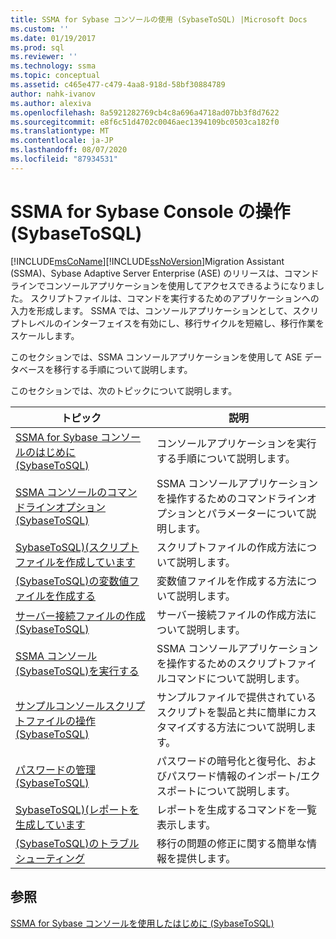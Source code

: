 ```yaml
---
title: SSMA for Sybase コンソールの使用 (SybaseToSQL) |Microsoft Docs
ms.custom: ''
ms.date: 01/19/2017
ms.prod: sql
ms.reviewer: ''
ms.technology: ssma
ms.topic: conceptual
ms.assetid: c465e477-c479-4aa8-918d-58bf30884789
author: nahk-ivanov
ms.author: alexiva
ms.openlocfilehash: 8a5921282769cb4c8a696a4718ad07bb3f8d7622
ms.sourcegitcommit: e8f6c51d4702c0046aec1394109bc0503ca182f0
ms.translationtype: MT
ms.contentlocale: ja-JP
ms.lasthandoff: 08/07/2020
ms.locfileid: "87934531"
---
```

# <a name="working-with-ssma-for-sybase-console-sybasetosql"></a>SSMA for Sybase Console の操作 (SybaseToSQL)
[!INCLUDE[msCoName](../../includes/msconame_md.md)][!INCLUDE[ssNoVersion](../../includes/ssnoversion-md.md)]Migration Assistant (SSMA)、Sybase Adaptive Server Enterprise (ASE) のリリースは、コマンドラインでコンソールアプリケーションを使用してアクセスできるようになりました。 スクリプトファイルは、コマンドを実行するためのアプリケーションへの入力を形成します。 SSMA では、コンソールアプリケーションとして、スクリプトレベルのインターフェイスを有効にし、移行サイクルを短縮し、移行作業をスケールします。  
  
このセクションでは、SSMA コンソールアプリケーションを使用して ASE データベースを移行する手順について説明します。  
  
このセクションでは、次のトピックについて説明します。  
  
|トピック|説明|  
|-|-|  
|[SSMA for Sybase コンソールのはじめに &#40;SybaseToSQL&#41;](../../ssma/sybase/getting-started-with-ssma-for-sybase-console-sybasetosql.md)|コンソールアプリケーションを実行する手順について説明します。|  
|[SSMA コンソールのコマンドラインオプション &#40;SybaseToSQL&#41;](../../ssma/sybase/command-line-options-in-ssma-console-sybasetosql.md)|SSMA コンソールアプリケーションを操作するためのコマンドラインオプションとパラメーターについて説明します。|  
|[SybaseToSQL&#41;&#40;スクリプトファイルを作成しています](../../ssma/sybase/creating-script-files-sybasetosql.md)|スクリプトファイルの作成方法について説明します。|  
|[&#40;SybaseToSQL&#41;の変数値ファイルを作成する](../../ssma/sybase/creating-variable-value-files-sybasetosql.md)|変数値ファイルを作成する方法について説明します。|  
|[サーバー接続ファイルの作成 &#40;SybaseToSQL&#41;](../../ssma/sybase/creating-the-server-connection-files-sybasetosql.md)|サーバー接続ファイルの作成方法について説明します。|  
|[SSMA コンソール &#40;SybaseToSQL&#41;を実行する](../../ssma/sybase/executing-the-ssma-console-sybasetosql.md)|SSMA コンソールアプリケーションを操作するためのスクリプトファイルコマンドについて説明します。|  
|[サンプルコンソールスクリプトファイルの操作 &#40;SybaseToSQL&#41;](../../ssma/sybase/working-with-the-sample-console-script-files-sybasetosql.md)|サンプルファイルで提供されているスクリプトを製品と共に簡単にカスタマイズする方法について説明します。|  
|[パスワードの管理 &#40;SybaseToSQL&#41;](../../ssma/sybase/managing-passwords-sybasetosql.md)|パスワードの暗号化と復号化、およびパスワード情報のインポート/エクスポートについて説明します。|  
|[SybaseToSQL&#41;&#40;レポートを生成しています](../../ssma/sybase/generating-reports-sybasetosql.md)|レポートを生成するコマンドを一覧表示します。|  
|[&#40;SybaseToSQL&#41;のトラブルシューティング](../../ssma/sybase/troubleshooting-sybasetosql.md)|移行の問題の修正に関する簡単な情報を提供します。|  
  
## <a name="see-also"></a>参照  
[SSMA for Sybase コンソールを使用したはじめに (SybaseToSQL)](https://msdn.microsoft.com/43219dbe-bcfa-427d-9242-f07b1455f15f)  
  

